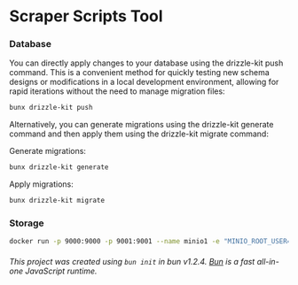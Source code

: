 # Scraper Scripts Tool

### Database

You can directly apply changes to your database using the drizzle-kit push command. This is a convenient method for
quickly testing new schema designs or modifications in a local development environment, allowing for rapid iterations
without the need to manage migration files:

```bash
bunx drizzle-kit push
```

Alternatively, you can generate migrations using the drizzle-kit generate command and then apply them using the
drizzle-kit migrate command:

Generate migrations:

```bash
bunx drizzle-kit generate 
```

Apply migrations:

```bash
bunx drizzle-kit migrate 
```

### Storage

```bash
docker run -p 9000:9000 -p 9001:9001 --name minio1 -e "MINIO_ROOT_USER=ROOTUSER" -e "MINIO_ROOT_PASSWORD=CHANGEME123" minio/minio server /data --console-address ":9001"
```

###### This project was created using `bun init` in bun v1.2.4. [Bun](https://bun.sh) is a fast all-in-one JavaScript runtime.